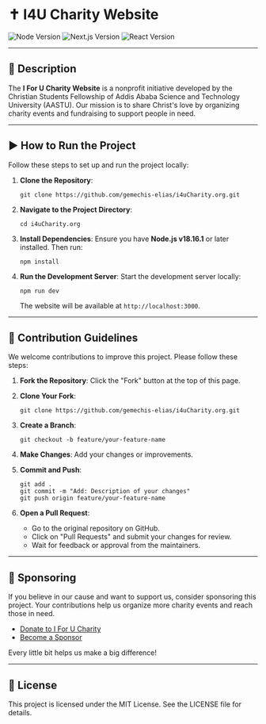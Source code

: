 # ✝️ I4U Charity Website

![Node Version](https://img.shields.io/badge/Node-18.16.1-green) ![Next.js Version](https://img.shields.io/badge/Next.js-13.4.19-blue) ![React Version](https://img.shields.io/badge/React-18.2.0-blue)  

---

## 📜 Description

The **I For U Charity Website** is a nonprofit initiative developed by the Christian Students Fellowship of Addis Ababa Science and Technology University (AASTU). Our mission is to share Christ's love by organizing charity events and fundraising to support people in need.  

---

## ▶️ How to Run the Project

Follow these steps to set up and run the project locally:

1. **Clone the Repository**:
   ```
   git clone https://github.com/gemechis-elias/i4uCharity.org.git
   ```

2. **Navigate to the Project Directory**:
   ```
   cd i4uCharity.org
   ```

3. **Install Dependencies**:
   Ensure you have **Node.js v18.16.1** or later installed. Then run:
   ```
   npm install
   ```

4. **Run the Development Server**:
   Start the development server locally:
   ```
   npm run dev
   ```

   The website will be available at `http://localhost:3000`.

---

## 👥 Contribution Guidelines

We welcome contributions to improve this project. Please follow these steps:

1. **Fork the Repository**: Click the "Fork" button at the top of this page.  
2. **Clone Your Fork**:  

   ```
   git clone https://github.com/gemechis-elias/i4uCharity.org.git
   ```

3. **Create a Branch**:  

   ```
   git checkout -b feature/your-feature-name
   ```

4. **Make Changes**: Add your changes or improvements.  
5. **Commit and Push**:  

   ```
   git add .
   git commit -m "Add: Description of your changes"
   git push origin feature/your-feature-name
   ```

6. **Open a Pull Request**:  
   - Go to the original repository on GitHub.  
   - Click on "Pull Requests" and submit your changes for review.  
   - Wait for feedback or approval from the maintainers.  

---

## 💖 Sponsoring

If you believe in our cause and want to support us, consider sponsoring this project. Your contributions help us organize more charity events and reach those in need.  

- [Donate to I For U Charity](https://i4uCharity.org/donate)  
- [Become a Sponsor](https://github.com/sponsors/gemechis-elias)

Every little bit helps us make a big difference!  

---

## 📄 License

This project is licensed under the MIT License. See the LICENSE file for details.
